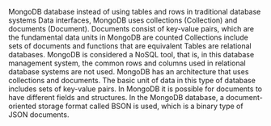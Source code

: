 MongoDB database instead of using tables and rows in traditional database systems
Data interfaces, MongoDB uses collections (Collection) and documents (Document).
Documents consist of key-value pairs, which are the fundamental data units in MongoDB
are counted
 Collections include sets of documents and functions that are equivalent
Tables are relational databases.
MongoDB is considered a NoSQL tool, that is, in this database management system, the common rows and columns used in relational database systems are not used.
MongoDB has an architecture that uses collections and documents. The basic unit of data in this type of database includes sets of key-value pairs. In MongoDB it is possible for documents to have different fields and structures. In the MongoDB database, a document-oriented storage format called BSON is used, which is a binary type of JSON documents.